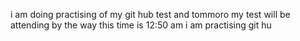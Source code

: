 i am doing practising of my git hub test
and tommoro my test will be attending
by the way this time is 12:50 am i am practising git hu
